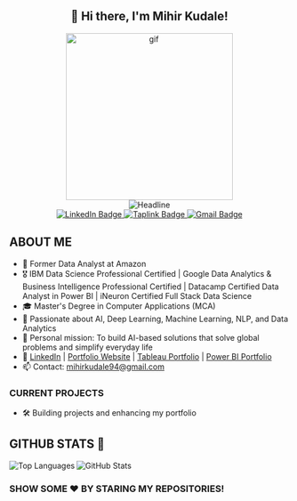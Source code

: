 <div align="center">
  <h2>👋 Hi there, I'm Mihir Kudale!</h2>
  <div align="center">
  <img alt="gif" src="https://github.com/Wandrys-dev/Wandrys-dev/blob/main/git.gif" width="300" height="300">
  </div>
  <img src="https://readme-typing-svg.herokuapp.com?color=%236FDA44&size=32&center=true&vCenter=true&width=600&height=50&lines=Data+Analyst+and+Data+Scientist;Passionate+AI+Engineer" alt="Headline">
  <div id="badges">
    <a href="https://www.linkedin.com/in/mihirkudale/">
      <img src="https://img.shields.io/badge/LinkedIn-blue?style=flat-square&logo=linkedin&logoColor=white" alt="LinkedIn Badge">
    </a>
    <a href="https://taplink.cc/mihirkudale">
      <img src="https://img.shields.io/badge/Taplink-FF5733?style=flat-square&logo=taplink&logoColor=white" alt="Taplink Badge">
    </a>
    <a href="mailto:mihirkudale94@gmail.com">
      <img src="https://img.shields.io/badge/Gmail-D14836?style=flat-square&logo=gmail&logoColor=white" alt="Gmail Badge">
    </a>
  </div>
</div>

## ABOUT ME

- 💼 Former Data Analyst at Amazon
- 🎖️ IBM Data Science Professional Certified | Google Data Analytics & Business Intelligence Professional Certified | Datacamp Certified Data Analyst in Power BI | iNeuron Certified Full Stack Data Science
- 🎓 Master's Degree in Computer Applications (MCA)
- 🚀 Passionate about AI, Deep Learning, Machine Learning, NLP, and Data Analytics
- 💬 Personal mission: To build AI-based solutions that solve global problems and simplify everyday life
- 📝 [LinkedIn](https://www.linkedin.com/in/mihirkudale/) | [Portfolio Website](https://www.datascienceportfol.io/mihirkudale) | [Tableau Portfolio](https://public.tableau.com/app/profile/mihir.kudale/) | [Power BI Portfolio](https://www.novypro.com/profile_projects/mihirkudale-1)
- 📫 Contact: mihirkudale94@gmail.com

### CURRENT PROJECTS

- 🛠️ Building projects and enhancing my portfolio

## GITHUB STATS 💯

<img align="left" src="https://github-readme-stats.vercel.app/api/top-langs?username=mihirkudale&show_icons=true&locale=en&layout=compact" alt="Top Languages">

<img align="center" src="https://github-readme-stats.vercel.app/api?username=mihirkudale&show_icons=true&locale=en" alt="GitHub Stats">
  
### SHOW SOME ❤️ BY STARING MY REPOSITORIES!
